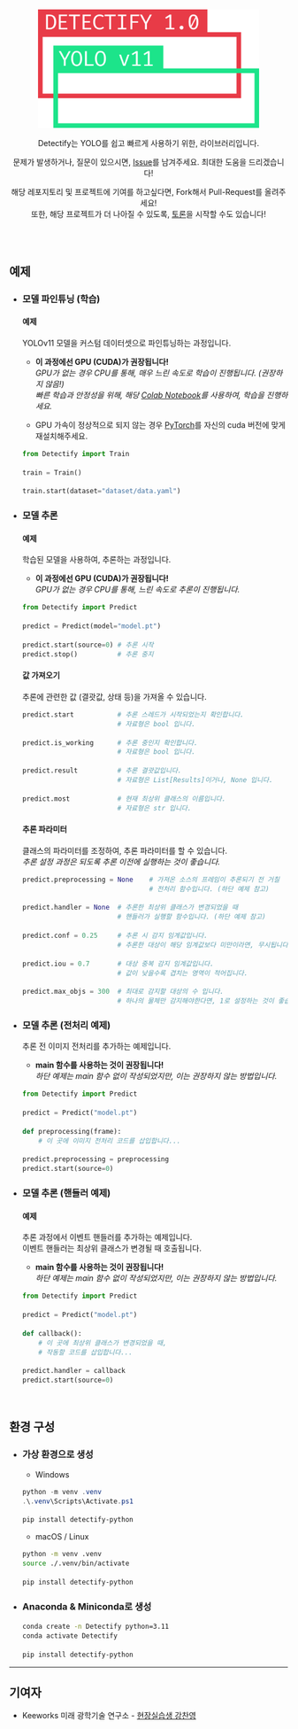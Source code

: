 <div align="center">

<br>

<img src="docs/images/detectify.png" width="400px"><br>

Detectify는 YOLO를 쉽고 빠르게 사용하기 위한, 라이브러리입니다.<br>

문제가 발생하거나, 질문이 있으시면, [Issue](https://github.com/BackGwa/Detectify/issues)를 남겨주세요. 최대한 도움을 드리겠습니다!<br>

해당 레포지토리 및 프로젝트에 기여를 하고싶다면, Fork해서 Pull-Request를 올려주세요!<br>
또한, 해당 프로젝트가 더 나아질 수 있도록, [토론](https://github.com/BackGwa/Detectify/discussions)을 시작할 수도 있습니다!

<br>

</div>

<br>

## 예제

- ### 모델 파인튜닝 (학습)
    #### 예제
    YOLOv11 모델을 커스텀 데이터셋으로 파인튜닝하는 과정입니다.<br>
    - **이 과정에선 GPU (CUDA)가 권장됩니다!**<br>
    *GPU가 없는 경우 CPU를 통해, 매우 느린 속도로 학습이 진행됩니다. (권장하지 않음!)*<br>
    *빠른 학습과 안정성을 위해, 해당 [Colab Notebook](https://colab.research.google.com/drive/1ZLOLCJn1IganamvmP8tKjUkyHjKzGAcs?usp=sharing)를 사용하여, 학습을 진행하세요.*
    
    - GPU 가속이 정상적으로 되지 않는 경우 [PyTorch](https://pytorch.org/)를 자신의 cuda 버전에 맞게 재설치해주세요.

    ```py
    from Detectify import Train

    train = Train()

    train.start(dataset="dataset/data.yaml")
    ```

- ### 모델 추론
    #### 예제
    학습된 모델을 사용하여, 추론하는 과정입니다.<br>
    - **이 과정에선 GPU (CUDA)가 권장됩니다!**<br>
    *GPU가 없는 경우 CPU를 통해, 느린 속도로 추론이 진행됩니다.*
    ```py
    from Detectify import Predict

    predict = Predict(model="model.pt")

    predict.start(source=0) # 추론 시작
    predict.stop()          # 추론 중지
    ```

    #### 값 가져오기
    추론에 관련한 값 (결괏값, 상태 등)을 가져올 수 있습니다.<br>
    ```py
    predict.start           # 추론 스레드가 시작되었는지 확인합니다.
                            # 자료형은 bool 입니다.

    predict.is_working      # 추론 중인지 확인합니다.
                            # 자료형은 bool 입니다.

    predict.result          # 추론 결괏값입니다.
                            # 자료형은 List[Results]이거나, None 입니다.

    predict.most            # 현재 최상위 클래스의 이름입니다.
                            # 자료형은 str 입니다.
    ```

    #### 추론 파라미터
    클래스의 파라미터를 조정하여, 추론 파라미터를 할 수 있습니다.<br>
    *추론 설정 과정은 되도록 추론 이전에 실행하는 것이 좋습니다.*
    ```py
    predict.preprocessing = None    # 가져온 소스의 프레임이 추론되기 전 거칠
                                    # 전처리 함수입니다. (하단 예제 참고)

    predict.handler = None  # 추론한 최상위 클래스가 변경되었을 때
                            # 핸들러가 실행할 함수입니다. (하단 예제 참고)
    
    predict.conf = 0.25     # 추론 시 감지 임계값입니다.
                            # 추론한 대상이 해당 임계값보다 미만이라면, 무시됩니다.
    
    predict.iou = 0.7       # 대상 중복 감지 임계값입니다.
                            # 값이 낮을수록 겹치는 영역이 적어집니다.

    predict.max_objs = 300  # 최대로 감지할 대상의 수 입니다.
                            # 하나의 물체만 감지해야한다면, 1로 설정하는 것이 좋습니다.
    ```

- ### 모델 추론 (전처리 예제)
    추론 전 이미지 전처리를 추가하는 예제입니다.<br>
    - **main 함수를 사용하는 것이 권장됩니다!**<br>
    *하단 예제는 main 함수 없이 작성되었지만, 이는 권장하지 않는 방법입니다.*
    ```py
    from Detectify import Predict

    predict = Predict("model.pt")

    def preprocessing(frame):
        # 이 곳에 이미지 전처리 코드를 삽입합니다...

    predict.preprocessing = preprocessing
    predict.start(source=0)
    ```

- ### 모델 추론 (핸들러 예제)
    #### 예제
    추론 과정에서 이벤트 핸들러를 추가하는 예제입니다.<br>
    이벤트 핸들러는 최상위 클래스가 변경될 때 호출됩니다.<br>
    - **main 함수를 사용하는 것이 권장됩니다!**<br>
    *하단 예제는 main 함수 없이 작성되었지만, 이는 권장하지 않는 방법입니다.*
    ```py
    from Detectify import Predict

    predict = Predict("model.pt")

    def callback():
        # 이 곳에 최상위 클래스가 변경되었을 때,
        # 작동할 코드를 삽입합니다...

    predict.handler = callback
    predict.start(source=0)
    ```
<br>

## 환경 구성

- ### 가상 환경으로 생성
    - Windows
     ```powershell
    python -m venv .venv
    .\.venv\Scripts\Activate.ps1

    pip install detectify-python
    ```

    - macOS / Linux
    ```bash
    python -m venv .venv
    source ./.venv/bin/activate

    pip install detectify-python
    ```

- ### Anaconda & Miniconda로 생성
    ```bash
    conda create -n Detectify python=3.11
    conda activate Detectify

    pip install detectify-python
    ```

---

## 기여자
- Keeworks 미래 광학기술 연구소 - [현장실습생 강찬영](https://github.com/BackGwa/)